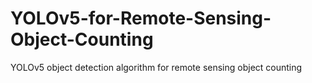# YOLOv5-for-Remote-Sensing-Object-Counting
YOLOv5 object detection algorithm for remote sensing object counting
